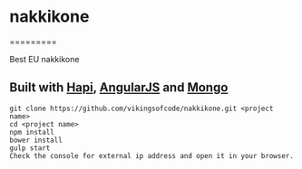 # nakkikone
=========

Best EU nakkikone

## Built with [Hapi](http://hapijs.com), [AngularJS](http://angularjs.com) and [Mongo](http://mongodb.org)
```
git clone https://github.com/vikingsofcode/nakkikone.git <project name>
cd <project name>
npm install
bower install
gulp start
Check the console for external ip address and open it in your browser.
```
